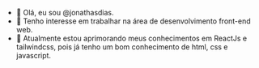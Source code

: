 - 👋 Olá, eu sou @jonathasdias.
- 👀 Tenho interesse em trabalhar na área de desenvolvimento front-end web.
- 🌱 Atualmente estou aprimorando meus conhecimentos em ReactJs e tailwindcss, pois já tenho um bom conhecimento de html, css e javascript.

<!---
jonathasdias/jonathasdias is a ✨ special ✨ repository because its `README.md` (this file) appears on your GitHub profile.
You can click the Preview link to take a look at your changes.
--->
